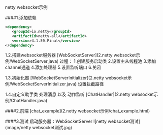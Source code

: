 netty websocket示例


####1.添加依赖
```xml
<dependency>
   <groupId>io.netty</groupId>
   <artifactId>netty-all</artifactId>
   <version>4.1.50.Final</version>
</dependency>
```


1.2.搭建websocket服务器
[WebSocketServer](2.netty websocket示例/WebSocketServer.java)
过程：
1.创建服务启动类
2.设置主从线程池
3.添加channel通道
4.添加处理器
5.设置监听端口
6.关闭


1.3.初始化器
[WebSocketServerInitializer](2.netty websocket示例/WebSocketServerInitializer.java)
设置拦截路径


1.4.自定义助手类
处理消息 以及 动作监听
[ChatHandler](2.netty websocket示例/ChatHandler.java)



####2.前端
[chat_example](2.netty websocket示例/chat_example.html)



####3.测试
启动服务器：WebSocketServer
![netty websocket测试](image/netty websocket测试.jpg)